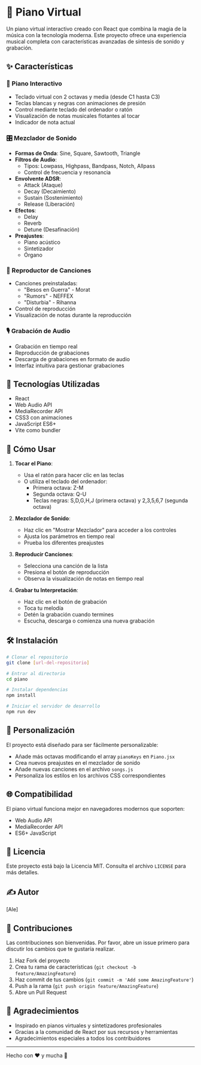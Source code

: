 # 🎹 Piano Virtual

Un piano virtual interactivo creado con React que combina la magia de la música con la tecnología moderna. Este proyecto ofrece una experiencia musical completa con características avanzadas de síntesis de sonido y grabación.

## ✨ Características

### 🎵 Piano Interactivo
- Teclado virtual con 2 octavas y media (desde C1 hasta C3)
- Teclas blancas y negras con animaciones de presión
- Control mediante teclado del ordenador o ratón
- Visualización de notas musicales flotantes al tocar
- Indicador de nota actual

### 🎛️ Mezclador de Sonido
- **Formas de Onda**: Sine, Square, Sawtooth, Triangle
- **Filtros de Audio**: 
  - Tipos: Lowpass, Highpass, Bandpass, Notch, Allpass
  - Control de frecuencia y resonancia
- **Envolvente ADSR**:
  - Attack (Ataque)
  - Decay (Decaimiento)
  - Sustain (Sostenimiento)
  - Release (Liberación)
- **Efectos**:
  - Delay
  - Reverb
  - Detune (Desafinación)
- **Preajustes**:
  - Piano acústico
  - Sintetizador
  - Órgano

### 🎼 Reproductor de Canciones
- Canciones preinstaladas:
  - "Besos en Guerra" - Morat
  - "Rumors" - NEFFEX
  - "Disturbia" - Rihanna
- Control de reproducción
- Visualización de notas durante la reproducción

### 🎙️ Grabación de Audio
- Grabación en tiempo real
- Reproducción de grabaciones
- Descarga de grabaciones en formato de audio
- Interfaz intuitiva para gestionar grabaciones

## 🚀 Tecnologías Utilizadas

- React
- Web Audio API
- MediaRecorder API
- CSS3 con animaciones
- JavaScript ES6+
- Vite como bundler

## 📖 Cómo Usar

1. **Tocar el Piano**:
   - Usa el ratón para hacer clic en las teclas
   - O utiliza el teclado del ordenador:
     - Primera octava: Z-M
     - Segunda octava: Q-U
     - Teclas negras: S,D,G,H,J (primera octava) y 2,3,5,6,7 (segunda octava)

2. **Mezclador de Sonido**:
   - Haz clic en "Mostrar Mezclador" para acceder a los controles
   - Ajusta los parámetros en tiempo real
   - Prueba los diferentes preajustes

3. **Reproducir Canciones**:
   - Selecciona una canción de la lista
   - Presiona el botón de reproducción
   - Observa la visualización de notas en tiempo real

4. **Grabar tu Interpretación**:
   - Haz clic en el botón de grabación
   - Toca tu melodía
   - Detén la grabación cuando termines
   - Escucha, descarga o comienza una nueva grabación

## 🛠️ Instalación

```bash
# Clonar el repositorio
git clone [url-del-repositorio]

# Entrar al directorio
cd piano

# Instalar dependencias
npm install

# Iniciar el servidor de desarrollo
npm run dev
```

## 🎨 Personalización

El proyecto está diseñado para ser fácilmente personalizable:

- Añade más octavas modificando el array `pianoKeys` en `Piano.jsx`
- Crea nuevos preajustes en el mezclador de sonido
- Añade nuevas canciones en el archivo `songs.js`
- Personaliza los estilos en los archivos CSS correspondientes

## 🌐 Compatibilidad

El piano virtual funciona mejor en navegadores modernos que soporten:
- Web Audio API
- MediaRecorder API
- ES6+ JavaScript

## 📝 Licencia
Este proyecto está bajo la Licencia MIT. Consulta el archivo `LICENSE` para más detalles.

## ✍️ Autor

[Ale]

## 🤝 Contribuciones

Las contribuciones son bienvenidas. Por favor, abre un issue primero para discutir los cambios que te gustaría realizar.

1. Haz Fork del proyecto
2. Crea tu rama de características (`git checkout -b feature/AmazingFeature`)
3. Haz commit de tus cambios (`git commit -m 'Add some AmazingFeature'`)
4. Push a la rama (`git push origin feature/AmazingFeature`)
5. Abre un Pull Request

## 🌟 Agradecimientos

- Inspirado en pianos virtuales y sintetizadores profesionales
- Gracias a la comunidad de React por sus recursos y herramientas
- Agradecimientos especiales a todos los contribuidores

---

Hecho con ❤️ y mucha 🎵
